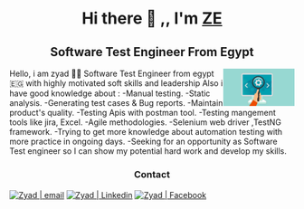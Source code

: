 <h1 align="center"> Hi there 👋 ,, I'm <a href="https://testautomationu.applitools.com/me.html#ziad-elsoudy">ZE</a></h1> 
  <h2 align="center"> Software Test Engineer From Egypt</h2>
  <img src="Software-Tester-1090x572.jpg" align="right" width="25%"/>
  
Hello, i am zyad 🙋‍♂️ Software Test Engineer from egypt 🇪🇬 with highly motivated soft skills and leadership Also i have good knowledge about :
-Manual testing.
-Static analysis.
-Generating test cases & Bug reports.
-Maintain product's quality.
-Testing Apis with postman tool.
-Testing mangement tools like jira, Excel.
-Agile methodologies.
-Selenium web driver ,TestNG framework.
-Trying to get more knowledge about automation testing with more practice in ongoing days.
-Seeking for an opportunity as Software Test engineer so I can show my potential hard work and develop my skills.

<h3 align="center"> Contact </h3>

[<img align="center" alt="Zyad | email" src="https://img.icons8.com/fluent/22/000000/gmail.png" />](mailto:ziadelsoudy@gmail.com)
[<img align="center" alt="Zyad | Linkedin" src="https://img.icons8.com/fluent/22/000000/linkedin.png"/>](https://www.linkedin.com/in/ziad-elsoudy-b0b0a41b2/)
[<img align="center" alt="Zyad | Facebook"  src="https://img.icons8.com/color/22/000000/facebook-new.png"/>](https://www.facebook.com/profile.php?id=100008020117007)
